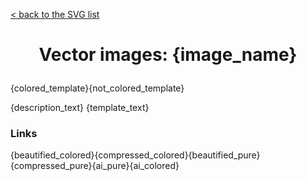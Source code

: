 [&lt; back to the SVG list](../ "Home page")

<h1><p align="center">Vector images: {image_name}</p></h1>

{colored_template}{not_colored_template}

{description_text}
{template_text}

### Links

{beautified_colored}{compressed_colored}{beautified_pure}{compressed_pure}{ai_pure}{ai_colored}